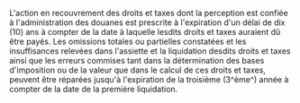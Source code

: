 L'action en recouvrement des droits et taxes dont la
perception est confiée à l'administration des douanes est prescrite à
l'expiration d'un délai de dix (10) ans à compter de la date à laquelle
lesdits droits et taxes auraient dû être payés.
Les omissions totales ou partielles constatées et les insuffisances
relevées dans l'assiette et la liquidation desdits droits et taxes ainsi
que les erreurs commises tant dans la détermination des bases
d'imposition ou de la valeur que dans le calcul de ces droits et taxes,
peuvent être réparées jusqu'à l'expiration de la troisième (3^ème^)
année à compter de la date de la première liquidation.